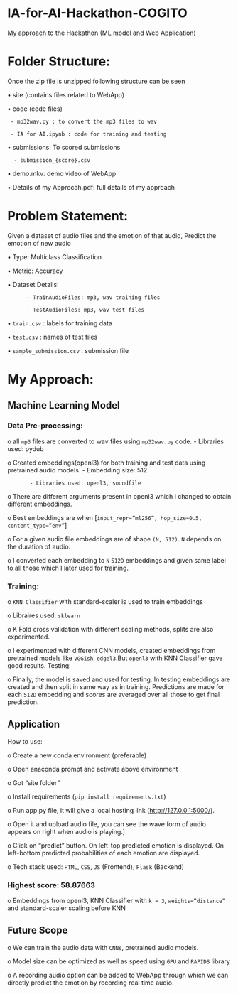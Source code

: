 # IA-for-AI-Hackathon-COGITO
My approach to the Hackathon (ML model and Web Application)

# Folder Structure:

Once the zip file is unzipped following structure can be seen

• site (contains files related to WebApp)

• code (code files)

     - mp32wav.py : to convert the mp3 files to wav

     - IA for AI.ipynb : code for training and testing

• submissions: To scored submissions

      - submission_{score}.csv

• demo.mkv: demo video of WebApp

• Details of my Approcah.pdf: full details of my approach

# Problem Statement:

Given a dataset of audio files and the emotion of that audio, Predict the emotion of new audio

• Type: Multiclass Classification

• Metric: Accuracy

• Dataset Details:

          - TrainAudioFiles: mp3, wav training files

          - TestAudioFiles: mp3, wav test files

• `train.csv` : labels for training data

• `test.csv` : names of test files

• `sample_submission.csv` : submission file

# My Approach:

## Machine Learning Model

### Data Pre-processing:

o all `mp3` files are converted to wav files using `mp32wav.py` code.
           - Libraries used: pydub

o Created embeddings(openl3) for both training and test data using pretrained audio models.
           - Embedding size: 512

           - Libraries used: openl3, soundfile

o There are different arguments present in openl3 which I changed to obtain different embeddings.

o Best embeddings are when [`input_repr=”ml256”, hop_size=0.5, content_type=”env”`]

o For a given audio file embeddings are of shape `(N, 512)`. `N` depends on the duration of audio.

o I converted each embedding to `N`  `512D` embeddings and given same label to all those which I later used for training.

### Training:

o `KNN Classifier` with standard-scaler is used to train embeddings

o Libraires used: `sklearn`

o K Fold cross validation with different scaling methods, splits are also experimented.

o I experimented with different CNN models, created embeddings from pretrained models like `VGGish`, `edgel3`.But `openl3` with KNN Classifier gave good results. Testing:

o Finally, the model is saved and used for testing. In testing embeddings are created and then split in same way as in training. Predictions are made for each `512D` embedding and scores are averaged over all those to get final prediction.

## Application

How to use:

o Create a new conda environment (preferable)

o Open anaconda prompt and activate above environment

o Got “site folder”

o Install requirements (`pip install requirements.txt`)

o Run app.py file, it will give a local hosting link (http://127.0.0.1:5000/).

o Open it and upload audio file, you can see the wave form of audio appears on right when audio is playing.]

o Click on “predict” button. On left-top predicted emotion is displayed. On left-bottom predicted probabilities of each emotion are displayed.

o Tech stack used: `HTML`, `CSS`, `JS` (Frontend), `Flask` (Backend)

### Highest score: 58.87663

o Embeddings from openl3, KNN Classifier with `k = 3`, `weights=”distance”` and standard-scaler scaling before KNN

## Future Scope

o We can train the audio data with `CNNs`, pretrained audio models.

o Model size can be optimized as well as speed using `GPU` and `RAPIDS` library

o A recording audio option can be added to WebApp through which we can directly predict the emotion by recording real time audio.
